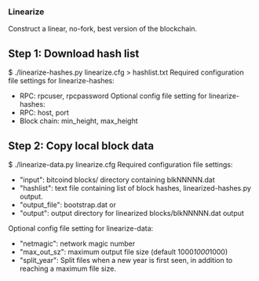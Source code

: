 ### Linearize ###
Construct a linear, no-fork, best version of the blockchain.

## Step 1: Download hash list
   $ ./linearize-hashes.py linearize.cfg > hashlist.txt
Required configuration file settings for linearize-hashes:
* RPC: rpcuser, rpcpassword
Optional config file setting for linearize-hashes:
* RPC: host, port
* Block chain: min_height, max_height

## Step 2: Copy local block data
   $ ./linearize-data.py linearize.cfg
Required configuration file settings:
* "input": bitcoind blocks/ directory containing blkNNNNN.dat
* "hashlist": text file containing list of block hashes, linearized-hashes.py
output.
* "output_file": bootstrap.dat
      or
* "output": output directory for linearized blocks/blkNNNNN.dat output

Optional config file setting for linearize-data:
* "netmagic": network magic number
* "max_out_sz": maximum output file size (default 1000*1000*1000)
* "split_year": Split files when a new year is first seen, in addition to
reaching a maximum file size.